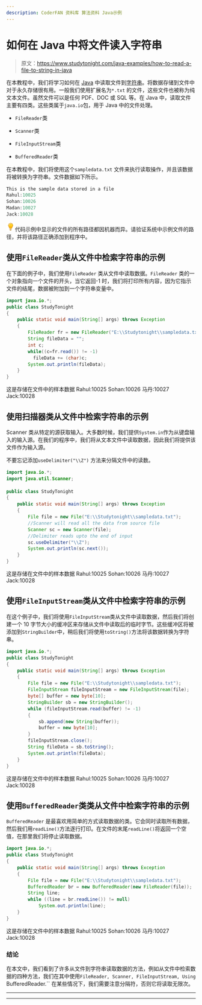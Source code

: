 ```yaml
---
description: CoderFAN 资料库 算法资料 Java示例
---
```


# 如何在 Java 中将文件读入字符串

> 原文：<https://www.studytonight.com/java-examples/how-to-read-a-file-to-string-in-java>

在本教程中，我们将学习如何在 [Java](https://www.studytonight.com/java/overview-of-java.php) 中读取文件到[字符串](https://www.studytonight.com/java/string-handling-in-java.php)。将数据存储到文件中对于永久存储很有用。一般我们使用扩展名为`*.txt` 的文件，这些文件也被称为纯文本文件。虽然文件可以是任何 PDF、DOC 或 SQL 等。在 Java 中，读取文件主要有四类。这些类属于`java.io`包，用于 Java 中的文件处理。

*   `FileReader`类

*   `Scanner`类

*   `FileInputStream`类

*   `BufferedReader`类

在本教程中，我们将使用这个`sampledata.txt` 文件来执行读取操作，并且该数据将被转换为字符串。文件数据如下所示。

```java
This is the sample data stored in a file
Rahul:10025
Sohan:10026
Madan:10027
Jack:10028
```

![enlightened](img/bcefbc0bebd753ed2a05f55c0b74d9f0.png "enlightened")代码示例中显示的文件的所有路径都因机器而异。请验证系统中示例文件的路径，并将该路径正确添加到程序中。

## 使用`FileReader`类从文件中检索字符串的示例

在下面的例子中，我们使用`FileReader` 类从文件中读取数据。`FileReader` 类的一个对象指向一个文件的开头，当它返回-1 时，我们将打印所有内容，因为它指示文件的结尾，数据被附加到一个字符串变量中。

```java
import java.io.*; 
public class StudyTonight 
{ 
    public static void main(String[] args) throws Exception 
    { 
        FileReader fr = new FileReader("E:\\Studytonight\\sampledata.txt"); 
        String fileData = "";
        int c; 
        while((c=fr.read()) != -1) 
          fileData += (char)c; 
        System.out.println(fileData);
    } 
} 
```

这是存储在文件中的样本数据 Rahul:10025 Sohan:10026 马丹:10027 Jack:10028

## 使用扫描器类从文件中检索字符串的示例

Scanner 类从特定的源获取输入。大多数时候，我们提供`System.in`作为从键盘输入的输入源。在我们的程序中，我们将从文本文件中读取数据，因此我们将提供该文件作为输入源。

不要忘记添加`useDelimiter("\\Z")` 方法来分隔文件中的读数。

```java
import java.io.*;  
import java.util.Scanner; 

public class StudyTonight 
{ 
	public static void main(String[] args) throws Exception 
	{ 
		File file = new File("E:\\Studytonight\\sampledata.txt"); 
		//Scanner will read all the data from source file
		Scanner sc = new Scanner(file); 
		//Delimiter reads upto the end of input 
		sc.useDelimiter("\\Z"); 
		System.out.println(sc.next()); 
	} 
} 
```

这是存储在文件中的样本数据 Rahul:10025 Sohan:10026 马丹:10027 Jack:10028

## 使用`FileInputStream`类从文件中检索字符串的示例

在这个例子中，我们将使用`FileInputStream`类从文件中读取数据，然后我们将创建一个 10 字节大小的缓冲区来存储从文件中读取后的临时字节。这些缓冲区将被添加到`StringBuilder`中，稍后我们将使用`toString()`方法将该数据转换为字符串。

```java
import java.io.*; 
public class StudyTonight 
{ 
    public static void main(String[] args) throws Exception 
    { 
        File file = new File("E:\\Studytonight\\sampledata.txt"); 
        FileInputStream fileInputStream = new FileInputStream(file);
        byte[] buffer = new byte[10];
        StringBuilder sb = new StringBuilder();
        while (fileInputStream.read(buffer) != -1)
        {
            sb.append(new String(buffer));
            buffer = new byte[10];
        }
        fileInputStream.close();
        String fileData = sb.toString();
        System.out.println(fileData); 
    } 
} 
```

这是存储在文件中的样本数据 Rahul:10025 Sohan:10026 马丹:10027 Jack:10028

## 使用`BufferedReader`类类从文件中检索字符串的示例

`BufferedReader` 是最喜欢用简单的方式读取数据的类。它会同时读取所有数据，然后我们用`readLine()`方法逐行打印。在文件的末尾`readLine()`将返回一个空值，在那里我们将停止读取数据。

```java
import java.io.*; 
public class StudyTonight 
{ 
    public static void main(String[] args) throws Exception 
    { 
        File file = new File("E:\\Studytonight\\sampledata.txt"); 
        BufferedReader br = new BufferedReader(new FileReader(file)); 
        String line; 
        while ((line = br.readLine()) != null) 
            System.out.println(line);
    } 
} 
```

这是存储在文件中的样本数据 Rahul:10025 Sohan:10026 马丹:10027 Jack:10028

### 结论

在本文中，我们看到了许多从文件到字符串读取数据的方法，例如从文件中检索数据的四种方法，我们在其中使用`FileReader, Scanner, FileInputStream, Using `BufferedReader.`` 在某些情况下，我们需要注意分隔符，否则它将读取无限次。

* * *

* * *